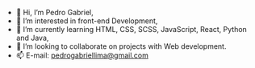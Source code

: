 - 👋 Hi, I’m Pedro Gabriel,
- 👀 I’m interested in front-end Development,
- 🌱 I’m currently learning HTML, CSS, SCSS, JavaScript, React, Python and Java, 
- 💞️ I’m looking to collaborate on projects with Web development.
- 📫 E-mail: pedrogabriellima@gmail.com

<!---
pedrogles/pedrogles is a ✨ special ✨ repository because its `README.md` (this file) appears on your GitHub profile.
You can click the Preview link to take a look at your changes.
--->

